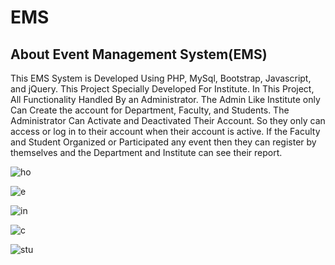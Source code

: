 # EMS

## About Event Management System(EMS)

This EMS System is Developed Using PHP, MySql, Bootstrap, Javascript, and jQuery.
    This Project Specially Developed For Institute.
    In This Project, All Functionality Handled By an Administrator.
    The Admin Like Institute only Can Create the account for Department, Faculty, and Students.
    The Administrator Can Activate and Deactivated Their Account.
    So they only can access or log in to their account when their account is active.
    If the Faculty and Student Organized or Participated any event then they can register by themselves and the Department and Institute can see their report.

![ho](https://github.com/vsviji/EMS/assets/127862956/757031fc-fa2a-44a8-af44-0382f3d683a3)


![e](https://github.com/vsviji/EMS/assets/127862956/ed0684bf-1cc6-4fe4-b4c5-cf14154f74b2)



![in](https://github.com/vsviji/EMS/assets/127862956/bfad1570-451e-4e75-9947-eea7470ee32b)


![c](https://github.com/vsviji/EMS/assets/127862956/695f2a3a-6360-424a-a63b-90d1c3cc7645)




![stu](https://github.com/vsviji/EMS/assets/127862956/10a47462-c17c-4776-b222-61f0ad72ddeb)


